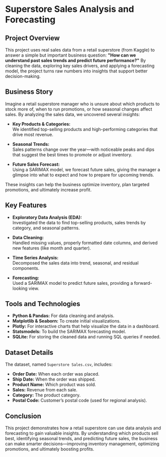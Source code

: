 # Superstore Sales Analysis and Forecasting

## Project Overview

This project uses real sales data from a retail superstore (from Kaggle) to answer a simple but important business question: **"How can we understand past sales trends and predict future performance?"** By cleaning the data, exploring key sales drivers, and applying a forecasting model, the project turns raw numbers into insights that support better decision-making.

## Business Story

Imagine a retail superstore manager who is unsure about which products to stock more of, when to run promotions, or how seasonal changes affect sales. By analyzing the sales data, we uncovered several insights:

- **Key Products & Categories:**  
  We identified top-selling products and high-performing categories that drive most revenue.

- **Seasonal Trends:**  
  Sales patterns change over the year—with noticeable peaks and dips that suggest the best times to promote or adjust inventory.

- **Future Sales Forecast:**  
  Using a SARIMAX model, we forecast future sales, giving the manager a glimpse into what to expect and how to prepare for upcoming trends.

These insights can help the business optimize inventory, plan targeted promotions, and ultimately increase profit.

## Key Features

- **Exploratory Data Analysis (EDA):**  
  Investigated the data to find top-selling products, sales trends by category, and seasonal patterns.

- **Data Cleaning:**  
  Handled missing values, properly formatted date columns, and derived new features (like month and quarter).

- **Time Series Analysis:**  
  Decomposed the sales data into trend, seasonal, and residual components.

- **Forecasting:**  
  Used a SARIMAX model to predict future sales, providing a forward-looking view.

## Tools and Technologies

- **Python & Pandas:** For data cleaning and analysis.
- **Matplotlib & Seaborn:** To create initial visualizations.
- **Plotly:** For interactive charts that help visualize the data in a dashboard.
- **Statsmodels:** To build the SARIMAX forecasting model.
- **SQLite:** For storing the cleaned data and running SQL queries if needed.

## Dataset Details

The dataset, named `Superstore Sales.csv`, includes:

- **Order Date:** When each order was placed.
- **Ship Date:** When the order was shipped.
- **Product Name:** Which product was sold.
- **Sales:** Revenue from each sale.
- **Category:** The product category.
- **Postal Code:** Customer’s postal code (used for regional analysis).

## Conclusion

This project demonstrates how a retail superstore can use data analysis and forecasting to gain valuable insights. By understanding which products sell best, identifying seasonal trends, and predicting future sales, the business can make smarter decisions—improving inventory management, optimizing promotions, and ultimately boosting profits.
